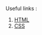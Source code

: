 Useful links : 
1. <a href="https://developer.mozilla.org/en-US/docs/Learn/HTML">HTML</a>
2. <a href="https://developer.mozilla.org/en-US/docs/Learn/CSS">CSS</a>